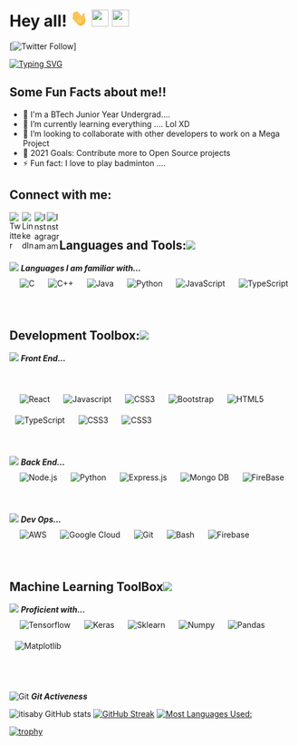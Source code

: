 # Hey all! <img src= "https://raw.githubusercontent.com/ABSphreak/ABSphreak/master/gifs/Hi.gif" width= "30" height= "30"> <img src= "https://media2.giphy.com/media/Lm5hxmmI6ucOQGfjKj/giphy.gif?cid=6c09b952o9xti0m387z597k2xqipch3qmqjydym98oef87ve&rid=giphy.gif&ct=s" width= "30" height= "30"> <img src= "https://media.tenor.com/images/2adfe94e69139f3e22623b61d375a7a7/tenor.gif" width= "30" height= "30">


[![Twitter Follow](https://img.shields.io/twitter/follow/ArnabMaity_01?color=1DA1F2&logo=twitter&style=for-the-badge)]


[![Typing SVG](https://readme-typing-svg.herokuapp.com?font=Architects+Daughter&color=1FF749&size=30&width=500&lines=Hey!+it's+Arnab!;I'm+a+learning+Developer!;Love+to+Contribute+in+Open+Source;Proud+GitHub+User+%3A)](https://git.io/typing-svg)

## Some Fun Facts about me!!

- 🔭 I'm a BTech Junior Year Undergrad....
- 🌱 I’m currently learning everything .... Lol XD
- 👯 I’m looking to collaborate with other developers to work on a Mega Project
- 🥅 2021 Goals: Contribute more to Open Source projects
- ⚡ Fun fact: I love to play badminton ....

## Connect with me:


[<img align="left" alt="Twitter" width="22px" src="https://cdn.jsdelivr.net/npm/simple-icons@v3/icons/twitter.svg" />][twitter]
[<img align="left" alt="LinkedIn" width="22px" src="https://cdn.jsdelivr.net/npm/simple-icons@v3/icons/linkedin.svg" />][linkedin]
[<img align="left" alt="Instagram" width="22px" src="https://cdn.jsdelivr.net/npm/simple-icons@v3/icons/instagram.svg" />][instagram]
[<img align="left" alt="Instagram" width="22px" src="https://cdn.jsdelivr.net/npm/simple-icons@v3/icons/gmail.svg" />][Gmail]

<br />

## Languages and Tools:<img src="https://media.giphy.com/media/iY8CRBdQXODJSCERIr/giphy.gif" width="40px">
<img src="https://media.giphy.com/media/iY8CRBdQXODJSCERIr/giphy.gif" width="30px">&nbsp;***Languages I am familiar with...*** 
<br>
&nbsp;&nbsp;<img style="margin: 10px" src="https://profilinator.rishav.dev/skills-assets/c-original.svg" alt="C" height="40" />
<img style="margin: 10px" src="https://profilinator.rishav.dev/skills-assets/cplusplus-original.svg" alt="C++" height="40" />
<img style="margin: 10px" src="https://profilinator.rishav.dev/skills-assets/java-original-wordmark.svg" alt="Java" height="40" />
<img style="margin: 10px" src="https://profilinator.rishav.dev/skills-assets/python-original.svg" alt="Python" height="40" /> 
<img style="margin: 10px" src="https://profilinator.rishav.dev/skills-assets/javascript-original.svg" alt="JavaScript" height="40" /> 
<img style="margin: 10px" src="https://profilinator.rishav.dev/skills-assets/typescript-original.svg" alt="TypeScript" height="40" /> 

<br>

## Development Toolbox:<img src="https://media.giphy.com/media/iY8CRBdQXODJSCERIr/giphy.gif" width="40px">
<img src="https://media.giphy.com/media/iY8CRBdQXODJSCERIr/giphy.gif" width="30px">&nbsp;***Front End...***

<br>

&nbsp;&nbsp;<img style="margin: 10px" src="https://profilinator.rishav.dev/skills-assets/react-original-wordmark.svg" alt="React" height="40" />
<img style="margin: 10px" src="https://profilinator.rishav.dev/skills-assets/javascript-original.svg" alt="Javascript" height="40" />
<img style="margin: 10px" src="https://profilinator.rishav.dev/skills-assets/angularjs-original.svg" alt="CSS3" height="40" /> 
<img style="margin: 10px" src="https://profilinator.rishav.dev/skills-assets/bootstrap-plain.svg" alt="Bootstrap" height="40" />
<img style="margin: 10px" src="https://profilinator.rishav.dev/skills-assets/html5-original-wordmark.svg" alt="HTML5" height="40" /> 
<img style="margin: 10px" src="https://profilinator.rishav.dev/skills-assets/typescript-original.svg" alt="TypeScript" height="40" /> 
<img style="margin: 10px" src="https://profilinator.rishav.dev/skills-assets/css3-original-wordmark.svg" alt="CSS3" height="40" /> 
<img style="margin: 10px" src="https://profilinator.rishav.dev/skills-assets/nestjs.svg" alt="CSS3" height="40" /> 

<br>


<img src="https://media.giphy.com/media/iY8CRBdQXODJSCERIr/giphy.gif" width="30px">&nbsp;***Back End...***
<br>
&nbsp;&nbsp;<img style="margin: 10px" src="https://profilinator.rishav.dev/skills-assets/nodejs-original-wordmark.svg" alt="Node.js" height="40" />
<img style="margin: 10px" src="https://profilinator.rishav.dev/skills-assets/python-original.svg" alt="Python" height="40" />
<img style="margin: 10px" src="https://profilinator.rishav.dev/skills-assets/express-original-wordmark.svg" alt="Express.js" height="40" /> 
<img style="margin: 10px" src="https://profilinator.rishav.dev/skills-assets/mongodb-original-wordmark.svg" alt="Mongo DB" height="40" />
<img style="margin: 10px" src="https://profilinator.rishav.dev/skills-assets/firebase.png" alt="FireBase" height="40" /> 

<br>

<img src="https://media.giphy.com/media/iY8CRBdQXODJSCERIr/giphy.gif" width="30px">&nbsp;***Dev Ops...***
<br>
&nbsp;&nbsp;<img style="margin: 10px" src="https://profilinator.rishav.dev/skills-assets/amazonwebservices-original-wordmark.svg" alt="AWS" height="40" />
<img style="margin: 10px" src="https://profilinator.rishav.dev/skills-assets/google_cloud-icon.svg" alt="Google Cloud" height="40" />
<img style="margin: 10px" src="https://profilinator.rishav.dev/skills-assets/git-scm-icon.svg" alt="Git" height="40" />
<img style="margin: 10px" src="https://profilinator.rishav.dev/skills-assets/gnu_bash-icon.svg" alt="Bash" height="40" /> 
<img style="margin: 10px" src="https://profilinator.rishav.dev/skills-assets/firebase.png" alt="Firebase" height="40" /> 

<br>


## Machine Learning ToolBox<img src="https://media.giphy.com/media/iY8CRBdQXODJSCERIr/giphy.gif" width="40px">
<img src="https://media.giphy.com/media/iY8CRBdQXODJSCERIr/giphy.gif" width="30px">&nbsp;***Proficient with...***
<br>
&nbsp;&nbsp;<img style="margin: 10px" src="https://profilinator.rishav.dev/skills-assets/tensorflow-icon.svg" alt="Tensorflow" height="40" />
<img style="margin: 10px" src="https://profilinator.rishav.dev/skills-assets/keras.png" alt="Keras" height="40" />
<img style="margin: 10px" src="https://upload.wikimedia.org/wikipedia/commons/0/05/Scikit_learn_logo_small.svg" alt="Sklearn" height="40" /> 
<img style="margin: 10px" src="https://upload.wikimedia.org/wikipedia/commons/3/31/NumPy_logo_2020.svg" alt="Numpy" height="40" /> 
<img style="margin: 10px" src="https://upload.wikimedia.org/wikipedia/commons/e/ed/Pandas_logo.svg" alt="Pandas" height="40" /> 
<img style="margin: 10px" src="https://upload.wikimedia.org/wikipedia/commons/0/01/Created_with_Matplotlib-logo.svg" alt="Matplotlib" height="40" /> 

<br>


<br />


<img src="https://media.giphy.com/media/W5eoZHPpUx9sapR0eu/giphy.gif" width="50px" alt="Git"/>&nbsp;<i><b height="50px">Git Activeness</b></i></p>

![itisaby GitHub stats](https://github-readme-stats.vercel.app/api?username=itisaby&show_icons=true&theme=radical) 
[![GitHub Streak](https://github-readme-streak-stats.herokuapp.com/?user=itisaby&theme=radical)](https://git.io/streak-stats)
[![Most Languages Used:](https://github-readme-stats.vercel.app/api/top-langs?username=itisaby&show_icons=&theme=radical&layout=compact)](https://git.io/streak-stats) 

[![trophy](https://github-profile-trophy.vercel.app/?username=itisaby)](https://github.com/ryo-ma/github-profile-trophy)













[twitter]: https://twitter.com/ArnabMaity_01
[instagram]: https://www.instagram.com/i_am_aby_01/
[linkedin]: https://www.linkedin.com/in/arnab-maity01/
[Gmail]: mailto:arnabbibhuti01@gmail.com

